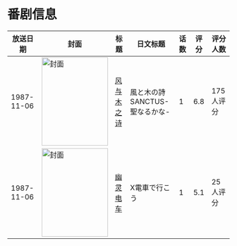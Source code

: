 # 番剧信息

|放送日期|封面|标题|日文标题|话数|评分|评分人数|
|---|---|---|---|---|---|---|
|1987-11-06|<img src="//lain.bgm.tv/pic/cover/c/ae/ea/10567_C3t3L.jpg" alt="封面" style="width:150px;height:200px;object-fit:cover;">|[风与木之诗](https://bangumi.tv/subject/10567)|風と木の詩 SANCTUS-聖なるかな-|1|6.8|175人评分|
|1987-11-06|<img src="//lain.bgm.tv/pic/cover/c/34/80/108329_QAMnq.jpg" alt="封面" style="width:150px;height:200px;object-fit:cover;">|[幽灵电车](https://bangumi.tv/subject/108329)|X電車で行こう|1|5.1|25人评分|
